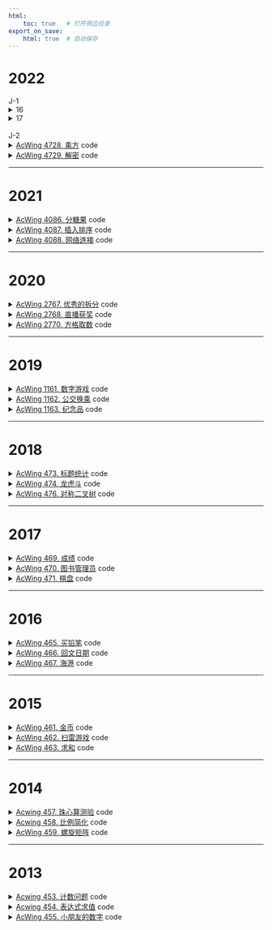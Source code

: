 ```yaml
---
html:
    toc: true   # 打开侧边目录
export_on_save:
    html: true  # 自动保存
---
```


# 2022

<!-->


J-1

<details><summary><a href="" target="_blank"></a> 16</summary>

```cpp
#include <iostream>

using namespace std;

int main(){
    unsigned short x, y;
    cin >> x >> y;
    x = (x | x << 2)& 0x33;
    x = (x | x << 1)& 0x55;
    y = (y | y << 2)& 0x33;
    y = (y | y << 1)& 0x55;
    unsigned short z = x | y << 1;
    cout << z << endl;
    return 0;
}
```

> 删去第 7 行与第 13 行的 unsigned，程序行为不变。

无符号数与有符号数，范围不同，但此题 `假设输入的 x,y 均是不超过 15 的自然数`。

> 将第 7 行与第 13 行的 short 均改为 char，程序行为不变。

显然，当输入 `10 11` 的时候，x = (char)1， y = (char)0，与程序原意不符。

> 程序总是输出一个整数“0”。

假设输入 `2 2`
x=2，y=2：`x<<2 = 8`，`8 | 2 = 10`，`x = 10 & 0x33 = 2`
x=2，y=2：`x<<1 = 4`，`4 | 2 = 6`，`x = 6 & 0x55 = 4`
x=4，y=2：`y<<2 = 8`，`8 | 2 = 10`，`y = 10 & 0x33 = 2`
x=4，y=2：`y<<1 = 4`，`4 | 2 = 6`，`y = 6 & 0x55 = 4`
x=4，y=4：`x | y << 1 = 4 | 4 << 1 = 4 | 8 = 12`
输出为 `12`，与题意不符

</details>

<details><summary><a href="" target="_blank"></a> 17</summary>

```cpp

```
</details>


<br>

J-2

<!-->

<details><summary><a href="https://www.acwing.com/problem/content/description/4731/" target="_blank">AcWing 4728. 乘方</a> code</summary>

```cpp
#include <iostream>
#include <cmath>
using namespace std;

typedef long long LL;

int main(){
    int a, b, c;
    cin>>a>>b;
    c=pow(a, b);
    
    LL A=a, B=b, C=pow(A, B);
    
    if(c<=1000000000 && C<=1000000000 && C==c)
        cout<<c;
    else
        cout<<-1;
    
    return 0;
}
```
</details>

<details><summary><a href="https://www.acwing.com/problem/content/description/4732/" target="_blank">AcWing 4729. 解密</a> code</summary>

```cpp
#include <iostream>
#include <cmath>
using namespace std;

typedef long long LL;

// 枚举 O(sqrt(n)k) 6/10
void solve1(){
    int k; cin>>k;
    while(k--){
        LL n, e, d, m, p, q;
        scanf("%lld%lld%lld", &n, &d, &e);
        
        bool flg=0;
        m=n-e*d+2;
        for(p=1; p<=sqrt(n); p++){
            q=n/p;
            if(m==p+q && p*q==n){
                printf("%lld %lld\n", p, q);
                flg=1;
                break;
            }
        }
        if(!flg) puts("NO");
        
    }
}

// 二分 O(klog(m/2))
void solve2(){
    int k; cin>>k;
    while(k--){
        LL n, e, d, m, p, q;
        scanf("%lld%lld%lld", &n, &d, &e);
        
        m=n-e*d+2;
        int l=1, r=m/2;
        while(l<=r){
            p=(l+r)>>1;
            q=m-p;
            if(n==p*q) break;
            
            if(n<p*q) r=p-1;
            else l=p+1;
        }
        if(n==p*q) printf("%lld %lld\n", p, q);
        else puts("NO");
        
    }
}

// 数学 O(k)
void solve3(){
    int k; cin>>k;
    while(k--){
        LL n, e, d, m, p, q;
        scanf("%lld%lld%lld", &n, &d, &e);
        
        // e*d=(p-1)(q-1)+1
        // n/p+p=n-e*d+2=m
        // n/p+p=m 
        // -> n+p^2=mp
        // -> p^2-mp+n=0 -> [a=1, b=-m, c=n]
        m=n-e*d+2;
        
        if(pow(m,2)-4*n < 0)
            puts("NO");
        else{
            LL delta = pow(m,2)-4*n;
            p = (m-sqrt(delta)+1)/2; // 向上取整
            q = n/p;
            if(p+q==m && p*q==n) printf("%lld %lld\n", p, q);
            else puts("NO");
        }
        
    }
}

int main(){
    //solve1();
    //solve2();
    solve3();
    return 0;
}
```
</details>

---

# 2021

<details><summary><a href="https://www.acwing.com/problem/content/4089/" target="_blank">AcWing 4086. 分糖果</a> code</summary>

```cpp
#include <iostream>
using namespace std;

typedef long long LL;

LL n, l, r;

int main(){
    cin>>n>>l>>r;
    
    if(l/n==r/n) cout<<r%n; // 如果在同一个区间
    else cout<<n-1;
    
    return 0;
}
```
</details>

<details><summary><a href="https://www.acwing.com/problem/content/4090/" target="_blank">AcWing 4087. 插入排序</a> code</summary>

```cpp
#define fst first
#define sed second
#include <iostream>
#include <algorithm>
#include <cstring>
#include <map>
using namespace std;

typedef pair<int, int> PII;

const int N=8e3+10;

PII a[N];   // 数组
int n, q;

int p[N];    // 索引

int main(){
    cin>>n>>q;
    for(int i=1; i<=n; i++){
        scanf("%d", &a[i].fst);
        a[i].sed = i;
    }
    
    sort(a+1, a+1+n);
    for(int i=1; i<=n; i++)
        p[ a[i].sed ] = i;
    
    for(int _=1; _<=q; _++){
        int qq, x, v; scanf("%d", &qq);
        
        if( qq==1 ){
            scanf("%d%d", &x, &v);
            
            // 定位到原数组的位置
            x = p[x];
            
            // 将a[i].fst 转换为 v, 检查其应该左移还是右移动
            if( a[x].fst > v ){   // 左移动
                a[x].fst = v;
                for(int i=x; i>=2; i--)
                    if(a[i] < a[i-1]){
                        swap(a[i], a[i-1]);
                    
                        p[ a[i].sed ] = i;
                        p[ a[i-1].sed ] = i-1;
                    }
                    else break;
            }else
            if( a[x].fst < v ){   // 右移动
                a[x].fst = v;
                for(int i=x; i<=n-1; i++)
                    if(a[i] > a[i+1]){
                        swap(a[i], a[i+1]);
                    
                        p[ a[i].sed ] = i;
                        p[ a[i+1].sed ] = i+1;
                    }
                    else break;
            }
        }else{
            scanf("%d", &x);
            printf("%d\n", p[x]);
        }
    }
    
    return 0;
}
```
</details>

<details><summary><a href="https://www.acwing.com/problem/content/description/4091/" target="_blank">AcWing 4088. 网络连接</a> code</summary>

```cpp
#include <iostream>
#include <cstring>
#include <sstream>
#include <map>
using namespace std;

const int N=1e3+10;

map<string, int> serv;
int n;

int s2i(string s){
    stringstream ss;
    ss<<s;
    int res;
    ss>>res;
    return res;
}

string i2s(int num){
    stringstream ss;
    ss<<num;
    string res;
    ss>>res;
    return res;
}

bool ck(string s){
    int a[5];
    string cmp;
    sscanf(s.c_str(), "%d.%d.%d.%d:%d", a, a+1, a+2, a+3, a+4);
    
    for(int i=0; i<4; i++){
        if(a[i]<0 || a[i]>255) return 0;
        cmp += i2s(a[i]) + ".";
    }
    cmp[cmp.size()-1]=':'; // 替换最后一个'.'
    
    if(a[4]<0 || a[4]>65535) return 0;
    cmp += i2s(a[4]);
    return s == cmp;
}

int main(){
    cin>>n;
    for(int i=1; i<=n; i++){
        string op, ad; cin>>op>>ad;
        
        if(op == "Server"){
            if(ck(ad))  // 符合规范
                if(serv.count(ad))
                    cout<<"FAIL\n";
                else
                    serv[ad] = i, cout<<"OK\n";
            else
                cout<<"ERR\n";
        }
        else{
            if(ck(ad))  // 符合规范
                if(serv.count(ad))
                    cout<<serv[ad]<<"\n";
                else
                    cout<<"FAIL\n";
            else
                cout<<"ERR\n";
        }
    }
    
    
    return 0;
}
```
</details>

---

# 2020

<details><summary><a href="https://www.acwing.com/problem/content/2769/" target="_blank">AcWing 2767. 优秀的拆分</a> code</summary>

```cpp
#include <iostream>
#include <queue>
using namespace std;

int n;
int a[30];

int main(){
    a[1]=1;
    for(n=1; a[n]<=1e7;){
        ++n;
        a[n] = a[n-1]*2;
    }
    
    queue<int> q;
    int k; cin>>k;
    
    while(n>=2){
        if(k >= a[n]) k-=a[n], q.push(a[n]);
        n--;
    }
    if(k==0)
        while(q.size()){
            cout<<q.front()<<" ";
            q.pop();
        }
    else
        cout<<-1;
    return 0;
}
```
</details>


<details><summary><a href="https://www.acwing.com/problem/content/2770/" target="_blank">AcWing 2768. 直播获奖</a> code</summary>

```cpp
#include <iostream>
using namespace std;

const int N=1e5+10;

int n, w;   

int a[610]; // 每个分数段的成绩

int calc(int cnt){  // 获奖人数
    if(!cnt) cnt=1; // 如果获奖人数为0
    for(int i=600; ; i--){
        cnt -= a[i];
        if(cnt<=0) return i;
    }
}

int main(){
    cin>>n>>w;
    for(int i=1; i<=n; i++){
        int ai; scanf("%d", &ai);
        a[ ai ] ++;
        cout<<calc(i * w / 100)<<" ";
    }
    return 0;
}
```
</details>

<details><summary><a href="https://www.acwing.com/problem/content/2772/" target="_blank">AcWing 2770. 方格取数</a> code</summary>

```cpp
#include <cstring>
#include <iostream>
using namespace std;

typedef long long LL;

const int N=1e3+10;

int g[N][N];
LL dp[N][N][2];
int n, m;

int main(){
    //freopen("in.txt", "r", stdin); freopen("out.txt", "w", stdout);
    memset(g, -0x3f, sizeof g);
    memset(dp, -0x3f, sizeof dp);
    cin>>n>>m;
    for(int i=1; i<=n; i++)
        for(int j=1; j<=m; j++)
            scanf("%d", &g[i][j]);

    dp[1][1][0]=dp[1][1][1]=g[1][1];
    for(int i=2; i<=n; i++) // 用手导第一列
        dp[i][1][0] = dp[i][1][1] = dp[i-1][1][0] + g[i][1];
    //for(int i=n-1; i>=1; i--)
    //    dp[i][1][1] = dp[i+1][1][1] + g[i][1];
    //for(int i=1; i<=n; i++)
    //    dp[i][1][0] = dp[i][1][1] = max(dp[i][1][0], dp[i][1][1]);

    for(int j=2; j<=m; j++){
        for(int i=1; i<=n; i++) // 从上到下，从左边来，从上面来
            dp[i][j][0] = max(dp[i][j-1][0], dp[i-1][j][0]) + g[i][j];

        for(int i=n; i>=1; i--) // 从下到上，从左边来，从下面来
            dp[i][j][1] = max(dp[i][j-1][1], dp[i+1][j][1]) + g[i][j];
        
        for(int i=1; i<=n; i++)
            dp[i][j][0] = dp[i][j][1] = max(dp[i][j][0], dp[i][j][1]);
    }

    cout<<dp[n][m][1];
    return 0;
}
```
</details>

---

# 2019

<details><summary><a href="https://www.acwing.com/problem/content/1163/" target="_blank">AcWing 1161. 数字游戏</a> code</summary>

```cpp
#include <iostream>
using namespace std;

int main(){
    char c; 
    int ans;
    while(cin>>c)
        if(c=='1')
            ans++;
    cout<<ans;
    return 0;
}
```
</details>


<details><summary><a href="https://www.acwing.com/problem/content/1164/" target="_blank">AcWing 1162. 公交换乘</a> code</summary>

```cpp
#pragma G++ optimize("Ofast", 2, 3)
#define fst first
#define sed second
#include <iostream>
#include <vector>
using namespace std;

typedef pair<int, int> PII;
int n, ans;

int main(){
    cin>>n;
    
    vector<PII> q;
    
    for(int i=1; i<=n; i++){
        int x, y, z; cin>>x>>y>>z;
        ans+=y;
        
        if(x==0)    // 获得券
            q.push_back({y, z});
        else{       // 找券
            
            while( q.size() && z - q[0].sed > 45 )
                q.erase(q.begin(), q.begin()+1);    // 清空过期券
            
            for(int j=0; j<q.size(); j++)
                if( q[j].fst >= y ){
                    q.erase(q.begin()+j, q.begin()+j+1);
                    ans-=y;
                    break;
                }            
        }
    }
    
    cout<<ans;
    
    return 0;
}
```
</details>

<details><summary><a href="https://www.acwing.com/problem/content/description/1165/" target="_blank">AcWing 1163. 纪念品</a> code</summary>

```cpp
#include <iostream>
#include <cstring>
using namespace std;

const int N=110;

int dp[10010];  // 第 i+1 天, 可以增加的金币的最大值
int w[N][N];    // 第 i 天, 第 j 种物品的价值

int t, n, m;    // 天数, 纪念品数量, 金币数量

int main(){
    cin>>t>>n>>m;
    for(int i=1; i<=t; i++)
        for(int j=1; j<=n; j++)
            scanf("%d", &w[i][j]);
    
    for(int i=1; i<=t-1; i++){      // 枚举天数
        memset(dp, 0, sizeof dp);
        
        for(int j=1; j<=n; j++)     // 枚举商品
            for(int k=w[i][j]; k<=m; k++)   // 枚举钱(当前这个商品的价值 到 我身上的所有钱)
                dp[k] = max(dp[k], dp[k-w[i][j]] + w[i+1][j] - w[i][j] );
        // 枚举商品是为了考虑所有可能购买或出售的纪念品
        // 枚举钱是为了考虑所有可能的购买或出售纪念品的组合
        // 
        // 通过枚举商品和钱, 我们可以找到在当前这一天
        // 使用当前拥有的金币, 可以获得的最大收益
        // 然后, 我们可以使用这个最大收益来更新dp数组
        
        m += dp[m];
    }
    
    cout<<m;
    
    return 0;
}
```
</details>

---

# 2018


<details><summary><a href="https://www.acwing.com/problem/content/475/" target="_blank">AcWing 473. 标题统计</a> code</summary>

```cpp
#include <iostream>
using namespace std;

char c;
int ans;

int main(){
    while(cin>>c)
        if(c>='A' && c<='Z' || c>='a' && c<='z' || c>='0' && c<='9')
            ans++;
    cout<<ans;
    return 0;
}
```
</details>


<details><summary><a href="https://www.acwing.com/problem/content/description/476/" target="_blank">AcWing 474. 龙虎斗</a> code</summary>

```cpp
#include <iostream>
using namespace std;

typedef long long LL;
const int N = 1e5 + 10;

LL a[N];   // 兵营
LL dragon, tiger, n;
LL m, s1, p1, s2, p2, cha;

int main() {
    cin >> n;
    for (int i = 1; i <= n; i++) scanf("%lld", a + i);
    cin >> m >> p1 >> s1 >> s2;
    a[p1] += s1;

    for (int i = 1; i <= n; i++)
        if (i < m)
            dragon += (m - i) * a[i];
        else if (i > m)
            tiger += (i - m) * a[i];

    p2 = m;
    cha = llabs(dragon - tiger);

	for (int i = 1; i <= n; i++){
		if (i < m && llabs(dragon - tiger + s2 * (m - i)) < cha ) 
	        p2 = i, cha = llabs(dragon - tiger + s2 * (m - i));
		if (i > m && llabs(dragon - tiger - s2 * (i - m)) < cha)
			p2 = i, cha = llabs(dragon - tiger - s2 * (i - m));
	}
    cout << p2;

    return 0;
}
```
</details>

<details><summary><a href="https://www.acwing.com/problem/content/description/478/" target="_blank">AcWing 476. 对称二叉树</a> code</summary>

```cpp
#include <iostream>
using namespace std;

const int N=1e6+10;

int l[N], r[N], v[N], cnt[N];   // 每个节点的子树,权,子树数量
int n;

void dfs(int i){ // 计算以 i 为节点子树数量
    if(l[i]) dfs(l[i]);
    if(r[i]) dfs(r[i]);
    cnt[i] = cnt[l[i]] + cnt[r[i]] + 1;
}

bool ck(int i, int j){ // 检查 i,j 是不是对称
    if(v[i] != v[j] || cnt[i] != cnt[j]) return 0;  // 权,树不同
    if(i == 0 && j == 0) return 1;  // 两边都是空树
    if(ck(l[i], r[j]) && ck(r[i], l[j])) return 1;
    return 0;   
}

int main(){
    cin>>n;
    for(int i=1; i<=n; i++) scanf("%d", v+i);
    for(int i=1; i<=n; i++){
        int a, b; scanf("%d%d", &a, &b);
        l[i] = (a==-1)?0:a, r[i] = (b==-1)?0:b;
    }
    dfs(1);
    
    for(int i=1; i<=n; i++)
        if( ck(l[i], r[i]) )    // 检查以 i 为根的子树
            v[0] = max(v[0], cnt[i]);
    
    cout<<v[0];
    
    return 0;
}
```
</details>

---

# 2017

<details><summary><a href="https://www.acwing.com/problem/content/471/" target="_blank">AcWing 469. 成绩</a> code</summary>

```cpp
#include <iostream>
using namespace std;

int main(){
    int a, b, c;
    cin>>a>>b>>c;
    cout<<a*0.2+b*0.3+c*0.5;
    return 0;
}
```
</details>


<details><summary><a href="https://www.acwing.com/problem/content/472/" target="_blank">AcWing 470. 图书管理员</a> code</summary>

```cpp
#include <iostream>
#include <cstring>
#include <sstream>
using namespace std;

const int N=1e3+10;

int n, q;
string book[N]; // 书

int s2i(string s){
    stringstream ss;
    ss<<s;
    int res;
    ss>>res;
    return res;
}

int main(){
    cin>>n>>q;
    for(int i=1; i<=n; i++) cin>>book[i];
    
    for(int i=1; i<=q; i++){
        int l, res=-1;
        string s;
        cin>>l>>s;
        
        for(int j=1; j<=n; j++)
            if(l<=book[j].size())
            if(s==book[j].substr(book[j].size()-l, l))
                if(res==-1)
                    res = s2i(book[j]);
                else    
                    res = min(res, s2i(book[j]));
            
        cout<<res<<"\n";
    }
    
    return 0;
}
```
</details>


<details><summary><a href="https://www.acwing.com/problem/content/473/" target="_blank">AcWing 471. 棋盘</a> code</summary>

```cpp
#define fst first
#define sed second
#include <iostream>
#include <queue>
#include <cstring>
using namespace std;

typedef pair<int, int> PII;
const int N=110;
const int dxy[4][2]={ {-1,0},{1,0},{0,-1},{0,1} };

int g[N][N];    // 地图
int n, m;

int dis[N][N];  // 最短路

int spfa(PII s, PII e){ 
    memset(dis, 0x3f, sizeof dis);
    
    queue<pair<PII, PII>> q;    // 第二个参数是uxy变的颜色, 没变就是0; 第二个是魔法与花销
    dis[s.fst][s.sed] = 0;
    q.push({s, {0, 0}});
    
    while(q.size()){
        auto u = q.front();
        q.pop();
        
        int ux = u.fst.fst;
        int uy = u.fst.sed;
        
        for(int i=0; i<4; i++){ // 去四个方向
            int nx = ux + dxy[i][0];
            int ny = uy + dxy[i][1];
            
            if(nx<1 || ny<1 || nx>n || ny>n) continue;
            
            if( g[nx][ny] == 0 && u.sed.fst == 0 && g[ux][uy] != 0 ){   // 没变过才能继续变
                if( dis[nx][ny] > u.sed.sed + 2){
                    dis[nx][ny] = u.sed.sed + 2;
                    q.push({ {nx,ny}, {g[ux][uy], dis[nx][ny]} }); // 这是个变色玩意儿
                }
            }
            else if(g[nx][ny] && (g[nx][ny] == g[ux][uy] || g[nx][ny] == u.sed.fst)){   // 相同, 可以通过变的去
                if( dis[nx][ny] > u.sed.sed){
                    dis[nx][ny] = u.sed.sed;
                    q.push({ {nx,ny}, {0, dis[nx][ny]} });
                }
            }
            else if(g[nx][ny] && ((g[ux][uy] && g[nx][ny] != g[ux][uy]) || (u.sed.fst && g[nx][ny] != u.sed.fst)))
                if( dis[nx][ny] > u.sed.sed + 1){
                    dis[nx][ny] = u.sed.sed + 1;
                    q.push({ {nx,ny}, {0, dis[nx][ny]} });
                }
            
        }    
    }

    //for(int i=1; i<=n; i++, cout<<"\n")
    //    for(int j=1; j<=n; j++)
    //        cout<<dis[i][j]<<"   ";
    
    return dis[e.fst][e.sed] < 0x3f3f3f3f/2 ? dis[e.fst][e.sed] : -1;
}

int main(){
    cin>>n>>m;
    for(int i=1; i<=m; i++){
        int x, y, z; scanf("%d%d%d", &x, &y, &z);
        g[x][y] = z+1;
    }
    
    cout<<spfa({1,1}, {n,n});
    
    return 0;
}
```
</details>

---

# 2016

<details><summary><a href="https://www.acwing.com/problem/content/467/" target="_blank">AcWing 465. 买铅笔</a> code</summary>

```cpp
#include <iostream>
using namespace std;

int n;

int main(){
    cin>>n;
    int ans = 0x3f3f3f3f;
    for(int i=1; i<=3; i++){
        int a, b; cin>>a>>b;
        ans = min(ans,  b * ((n+a-1)/a) );
    }
    cout<<ans;
    return 0;
}
```
</details>

<details><summary><a href="https://www.acwing.com/problem/content/468/" target="_blank">AcWing 466. 回文日期</a> code</summary><br>

**大意**

给定一个起始日期和一个终止日期，求这两个日期之间有多少个回文日期。
即满足：
* `YYYYMMDD` 是合法的日期
* `YYYYMMDD` 是回文的

**思路**

对于回文类型的题目，我们首先考虑列举出所有的回文，然后再判断是否合法。
而不是列举出所有的合法日期，然后再判断是否回文。

1. 通过 `YYYY` 直接生成 `YYYYMMDD` 的回文
2. 判断 `YYYYMMDD` 是否合法

```cpp
#include <iostream>
using namespace std;

int a, b, ans;

int months[13]={0,31,28,31,30,31,30,31,31,30,31,30,31};
bool ck(int y, int m, int d){
    if((y*1e4+m*1e2+d)<a || (y*1e4+m*1e2+d)>b) return 0;
    
    months[2]=28;
    if(y%400==0 || y%4==0 && y%100!=0) months[2]=29;
    if(m<1 || m>12) return 0;
    if(d<1 || d>months[m]) return 0;
    return 1;
}

int main(){
    cin>>a>>b;
    
    for(int i=a/10000; i<=b/10000; i++)
        if( ck(i, (i%10)*10+(i/10%10), (i/100%10)*10+(i/1000)) ) ans++;

    cout<<ans;
    
    return 0;
}
```
</details>


<details><summary><a href="https://www.acwing.com/problem/content/469/" target="_blank">AcWing 467. 海港</a> code</summary><br>

**大意**

给定 $n$ 条信息，每条信息：

$t, k, x_1, x_2, ... , x_k$ 

$t$ 时间，$k$ 个人，第 $i$ 个人的国籍为 $x_i$。

对于每条信息，输出在 $(vt, t+86400]$ 时间内，有多少种国籍。

**思路**

1. 将所有的信息保存下来，按照时间排序（也就是题目给的顺序）

2. 对于每条信息，该条船上的人的国籍肯定需要考虑

3. 对于每条信息，回望过去，是否有船超过了时间范围
    * 没有超过，那么就不用考虑
    * 超过了，那么就需要将这条船上的人干掉

```cpp
#define pb push_back
#include <iostream>
#include <vector>
#include <queue>
#include <map>
using namespace std;

const int N = 1e5+10;

vector<int> a[N];   // 每条船上人的国籍
int T[N];           // 每条船到达的时间
int n;
map<int, int> ans;

int main(){
    int n; cin>>n;
    for(int i=1; i<=n; i++){
        int m;
        cin>>T[i]>>m;
        for(int j=1; j<=m; j++){
            int x; cin>>x;
            a[i].pb(x);
        }
    }

    queue<int> q;               // 每条信息
    for(int i=1; i<=n; i++){    // 遍历每条信息
        q.push(i);              // 对于第 i 条船，肯定要考虑
        for(auto &j: a[i]) ans[j]++;    // 国籍数量

        // 如果队头的船，不在时间范围内内，干掉
        while( T[i] - T[q.front()] >= 86400){
            for(auto &k: a[q.front()]){
                ans[k]--;
                if(ans[k] == 0) ans.erase(k);
            }
            q.pop();
        }
        cout<<ans.size()<<"\n";
    }

    return 0;
}
```
</details>


---

# 2015

<details><summary><a href="https://www.acwing.com/problem/content/description/463/" target="_blank">AcWing 461. 金币</a> code</summary>

```cpp
#include <iostream>
using namespace std;

int k, ans, one=1, x=1, y=1;

int main(){
    cin>>k;
    for(int i=1; i<=k; i++, x++){
        ans+=one;
        if(x==y){
            x=0;
            y++;
            one++;
        }
    }
    cout<<ans;
    return 0;
}
```
</details>

<details><summary><a href="https://www.acwing.com/problem/content/464/" target="_blank">AcWing 462. 扫雷游戏</a> code</summary><br>

**大意**

给定一个 $n*m$ 的矩阵，每个点只有两种状态
* 地雷 `*`
* 未知 `?`

求每个 `?` 周围（上下左右，左上左下右上右下）的地雷数量

**思路**

1. 遍历每个点，如果是地雷，输出 `*`，否则输出周围的地雷数量

2. 对于每个未知的点，遍历其周围的8个点，如果是地雷，那么这个点的地雷数量加一


```cpp
#include <iostream>
using namespace std;

const int N=1e2+10;

int dxy[8][2]={ {-1,0}, {1,0}, {0,-1}, {0,1}, {-1,-1}, {-1,1}, {1,-1}, {1,1} };

char g[N][N];
int res[N][N];
int n, m;

int main(){
    cin>>n>>m;
    for(int i=1; i<=n; i++)
        for(int j=1; j<=m; j++)
            cin>>g[i][j];
            
    for(int i=1; i<=n; i++, cout<<"\n")
        for(int j=1; j<=m; j++){
            for(int k=0; k<8; k++)
                res[i][j] += g[ i+dxy[k][0] ][ j+dxy[k][1] ]=='*';
        
            if(g[i][j]=='*')
                cout<<'*';
            else 
                cout<<res[i][j];
        }
    
    return 0;
}
```
</details>


<details><summary><a href="https://www.acwing.com/problem/content/465/" target="_blank">AcWing 463. 求和</a> code</summary><br>

**大意**

给定一个长度为 $n$ 的数组，数组中每个元素有两个值，一个编号

* 数字。为方便，叫做 $num$
* 颜色。为方便，叫做 $cor$
* 编号。从 $1$ 开始单调递增

数字与颜色都是 $1$ 到 $1e5$ 的整数，
换言之，我们有颜色1，颜色2，颜色3...

定义一个三元组 $(x, y, z)$，满足

* $x < y < z$
* $y - x = z - y$ 即 $x + z = 2y$
* $cor[x] = cor[z]$

此三元组的分数为

* $(x+z) * (num[x] + num[z])$

求所有合法三元组的分数和

**思路**

1. 由于 $x+z = 2y$，可知 $x$ 与 $z$ 奇偶性相同，
因此，对于所有的 $x < z$，$y$ 肯定存在

2. 由于都与 $y$ 无关，问题转换为：
    * $x < z$，其中 $x$ 与 $z$ 奇偶性相同
    * $cor[x] = cor[z]$

3. 因为需要颜色相同，我们不妨将颜色相同的拉出来单独考虑。样例：
    蓝色（颜色 2）：$num[1]=5,num[2]=5,num[5]=2$
    * 奇数 $1,5$，分数为 $(1+5)*(5+2) = 42$
    * 偶数 无

    红色（颜色 3）：$num[3]=3,num[4]=2,num[6]=2$
    * 奇数 无
    * 偶数 $4,6$，分数为 $(4+6)*(2+2) = 40$
    
4. **重点**
    1. 假设，同奇偶性存在下面三个数：$num[a], num[b], num[c]$，其中 $a < b < c$
       那么，此颜色，此奇偶性下，分数为
        $(a+b)*(num[a]+num[b]) +$
        $(a+c)*(num[a]+num[c]) +$
        $(b+c)*(num[b]+num[c]) $

        化简：

        **$(a*num[a] + b*num[b] + c*num[c]) * 1 + $**
        **$(a+b+c)*(num[a]+num[b]+num[c])$**


    2. 假设，同奇偶性存在下面四个数：$num[a], num[b], num[c], num[d]$，其中 $a < b < c < d$
       那么，此颜色，此奇偶性下，分数为
        $(a+b)*(num[a]+num[b]) +$
        $(a+c)*(num[a]+num[c]) +$
        $(a+d)*(num[a]+num[d]) +$
        $(b+c)*(num[b]+num[c]) +$
        $(b+d)*(num[b]+num[d]) +$
        $(c+d)*(num[c]+num[d]) $
        化简：
        **$(a*num[a] + b*num[b] + c*num[c] + d*num[d]) * 2 + $**
        **$(a+b+c+d)*(num[a]+num[b]+num[c]+num[d])$**

5. 因此，对于同颜色，同奇偶性，有：
    

**$sum = (n-2) * \sum_{i=1}^{n} (i*num[i]) + \sum_{i=1}^{n} i * \sum_{i=1}^{n} num[i]$**


```cpp
#include <iostream>
#include <vector>
using namespace std;

typedef long long LL;
typedef pair<int, int> PII;

const int N = 1e5+10;
const int MOD = 10007;

int num[N], cor[N]; // 数字和颜色
vector<PII> a[N][2];// 同奇同色
int n, m;

int main(){
    cin>>n>>m;
    for(int i=1; i<=n; i++) scanf("%d", num+i);
    for(int i=1; i<=n; i++) scanf("%d", cor+i);
    
    for(int i=1; i<=n; i++)
        a[ cor[i] ][ i&1 ].push_back({i, num[i]});
    
    LL ans=0;
    for(auto c: a)
    for(int k=0; k<=1; k++)
        if(c[k].size()>=2){
            LL one=0, two=0, thr=0;
            for(auto &[i,j]: c[k]){
                one = (one + ((LL)i*j) % MOD) % MOD;
                two = (two + i) % MOD;
                thr = (thr + j) % MOD;
            }
            ans += (one * (c[k].size()-2)) + (two * thr);
            ans %= MOD;
        }
    
    cout<<ans%MOD;
    
    return 0;
}
```
</details>


---

# 2014

<details><summary><a href="https://www.acwing.com/problem/content/description/459/" target="_blank">Acwing 457. 珠心算测验</a> code</summary>

```cpp
#include <iostream>
using namespace std;

const int N=110;

int n, res;
int a[N];   // 是否有这个数
bool st[20010]; // 是否能算出来

int main(){
    cin>>n;
    for(int i=1; i<=n; i++) scanf("%d", a+i);
    for(int i=1; i<=n; i++)
        for(int j=i+1; j<=n; j++)
            st[ a[i]+a[j] ] = 1;
    for(int i=1; i<=n; i++)
        if(st[a[i]]) res++;
    cout<<res;
    
    return 0;
}
```
</details>


<details><summary><a href="https://www.acwing.com/problem/content/460/" target="_blank">Acwing 458. 比例简化</a> code</summary><br>

**大意**

给定 $1$ 个分数 $A/B$ 和 $L$，求出一个分数 $A_1/B_1$，使得 $A1_/B_1$ 是一个最简分数，满足：
* $A_1 <= L$ 且 $B_1 <= L$。
* $A_1/B_1 >= A/B$。
* $A_1/B_1 - A/B$ 尽可能小。 


**思路**

1. 由于 $L$ 很小，我们可以枚举 $A_1$ 和 $B_1$，然后再判断是否满足条件。


```cpp
#include <iostream>
using namespace std;

int A, B, L;
int A1, B1;
int A2=999, B2=1;

int gcd(int a, int b){
    return b ? gcd(b, a%b) : a;
}

int main(){
    cin>>A>>B>>L;
    for(A1=1; A1<=L; A1++)  // 枚举
    for(B1=1; B1<=L; B1++)
        if(A1*B >= A*B1)    // 满足A1/B1 >= A/B
        if(gcd(A1, B1)==1)  // 两数互质
        if(A1*B2 < A2*B1)   // 更小
            A2=A1, B2=B1;
    cout<<A2<<" "<<B2;
    return 0;
}
```
</details>


<details><summary><a href="https://www.acwing.com/problem/content/description/461/" target="_blank">AcWing 459. 螺旋矩阵</a> code</summary><br>

**大意**

给定一个螺旋矩阵，求出某个位置的值。

**思路**

1. 可以发现螺旋矩阵以下几个特点：
    1. 每一圈数的个数都是 $n*4-4$，$n$ 是当前圈的边长。
        这意味着每一圈，数字减少 $8$ 个。
    2. 每一圈的左上角的数字都是最小的。

2. 故，我们可以先求出这个位置在第几圈，然后再求出这个位置具体的值。

假设，左上角数字 $v$，边长 $n$，左上角点 `i,i`，右下角点 `j,j`，寻找点 `x,y`
* 若 `x,y` 在上边，那么 `v + y-i` 就是答案。`y-i` 是横向的距离。
* 若 `x,y` 在右边，那么 `v + n-1 + x-i` 就是答案。`n-1` 是上边的长度，`x-i` 是纵向的距离。
* 若 `x,y` 在下边，那么 `v + n*2-2 + j-y` 就是答案。`n*2-2` 是上边和右边的长度，`j-y` 是横向的距离。
* 若 `x,y` 在左边，那么 `v + n*3-3 + j-x` 就是答案。`n*3-3` 是上边、右边和下边的长度，`j-x` 是纵向的距离。


```cpp
#include <iostream>
using namespace std;

typedef long long LL;

int n, x, y, ans=1;

int main(){
    cin>>n>>x>>y;
    // ans 是左上角的数字，n 是当前圈的边长
    // i 是左上角的横纵坐标
    // j 是右下角的横纵坐标
    for(int i=1, j=n; i<=j; i++, j--, ans+=n*4-4, n-=2)
        if(x==i){      // 上
            cout<<ans+(y-i);
            break;
        }
        else if(x==j){ // 下
            cout<<ans+(j-y)+n*2-2;
            break;
        }
        else if(y==i){ // 左
            cout<<ans+(j-x)+n*3-3;
            break;
        }
        else if(y==j){ // 右
            cout<<ans+(x-i)+n-1;
            break;
        } 
    
    return 0;
}
```
</details>

---

# 2013

<details><summary><a href="https://www.acwing.com/problem/content/455/" target="_blank">Acwing 453. 计数问题</a> code</summary>

```cpp
#include <iostream>
using namespace std;

const int N=1e6+10;

int n, X, ans;

int calc(int i){   // 计算i中有几个X
    int res=0;
    while(i){
        if(i%10==X) res++;
        i/=10;
    }
    return res;
}

int main(){
    cin>>n>>X;
    for(int i=1; i<=n; i++)
        ans+=calc(i);
    cout<<ans;
    return 0;
}
```
</details>


<details><summary><a href="https://www.acwing.com/problem/content/456/" target="_blank">Acwing 454. 表达式求值</a> code</summary><br>

**大意**

给定一个只含 `[0, 2^31-1]` `+` `*` 的表达式，求出它的值。

**思路**

如果表达式中有多种运算符，显然用栈来做是最好的。但此题只有 `+` `*` 两种运算符。

1. 我们从第一个数开始考虑，首先接受一个数 `tmp`，然后循环接受一个运算符 `ch`，和数 `num`。
    * 如果 `ch` 为 `+`，那么左边的数 `tmp` 就可以加到答案上了，因为 `tmp` 不会影响后面的运算。
      将 `num` 赋值给 `tmp`，继续循环。
    * 如果 `ch` 为 `*`，那么 `tmp` 就要乘上 `num`，将 `tmp*num` 看作一个整体。
      将 `tmp*num` 赋值给 `tmp`，继续循环。 



```cpp
#include <iostream>
using namespace std;

typedef long long LL;

const int N=1;

LL ans, tmp, num;
char ch;

int main(){
    cin>>tmp;
    while(cin>>ch>>num)
        if(ch=='+')
            ans+=tmp,
            tmp=num;
        else
            tmp=(tmp*num)%10000;
    cout<<(ans+tmp)%10000;
    return 0;
}
```
</details>


<details><summary><a href="https://www.acwing.com/problem/content/description/457/" target="_blank">AcWing 455. 小朋友的数字</a> code</summary><br>

**大意**

给定一个数组 $a[n]$，通过这个数组可以得到一个数组 $b[n]$，
$b[i]$ 表示 $a[1] \sim a[i]$ 中最大的子序列和。

* 样例
    $a[n]$ = `1` `2` `3` `4` `5`
    $b[n]$ = `1` `3` `6` `10` `15`

* 更具有一般性的样例
    $a[n]$ = `1` `-2` `3` `-4` `5`
    $b[n]$ = `1` `-1` `3` `-1` `5`

* 更具有一般性的样例
    $a[n]$ = `9` `-2` `3` `-4` `2`
    $b[n]$ = `9` `7` `10` `6` `8`

通过 $b[n]$ 可以得到特征值数组，$b[i] = max(b[j])$，其中 $j ∈ [1, i]$。

通过 $a[n]$ 和 $b[n]$ 可以得到一个新的数组 $c[n]$，
$c[i] = max(c[j]+b[j])$，其中 $j ∈ [1, i)$，
特别的，$c[1] = b[1]$。

求最大的 $c[i]$。

**思路**

1. 求出 $b[n]$。就是在 $a[n]$ 中求最大子序列和。
   $i=1$ 时，$b[1] = a[1]$
    $i>1$ 时，$b[i] = max(b[i-1]+a[i], a[i])$

2. 求出 特征数组 $b[n]$，即
    $b[i] = max(b[j])$，其中 $j ∈ [1, i]$。

3. 求出 $c[n]$，即
    $c[i] = max(c[j]+b[j])$，其中 $j ∈ [1, i)$，
    特别的，$c[1] = b[1]$。

4. 求出最大的 $c[i]$。

```cpp
#include <iostream>
using namespace std;

typedef long long LL;

const int N=1e6+10;

LL n, p;
LL a[N], b[N];
__int128 c[N];

int main(){
    cin>>n>>p;
    for(int i=1; i<=n; i++) scanf("%lld", &a[i]);
    
    b[1]=a[1];
    for(int i=2; i<=n; i++) b[i] = max(b[i-1]+a[i], a[i]);
    for(int i=2; i<=n; i++) b[i] = max(b[i-1], b[i]);
    
    c[1]=b[1];
    __int128 mmax = c[1]+b[1];
    for(int i=2; i<=n; i++){
        c[i] = mmax;
        mmax = max(mmax, c[i] + b[i]);
    }
    
    mmax = c[1];
    for(int i=2; i<=n; i++) mmax=max(mmax, c[i]);

    printf("%lld", mmax%p);
    
    /* 
    cout<<"\n";
    for(int i=1; i<=n; i++) printf("%12lld", a[i]); cout<<"\n";
    for(int i=1; i<=n; i++) printf("%12lld", b[i]); cout<<"\n";
    for(int i=1; i<=n; i++) printf("%12lld", c[i]); cout<<"\n";
    */
    
    return 0;
}
```
</details>